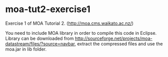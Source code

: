 moa-tut2-exercise1
==================

Exercise 1 of MOA Tutorial 2. (http://moa.cms.waikato.ac.nz/)

You need to include MOA library in order to compile this code in Eclipse. Library can be downloaded from http://sourceforge.net/projects/moa-datastream/files/?source=navbar, extract the compressed files and use the moa.jar in lib folder.
